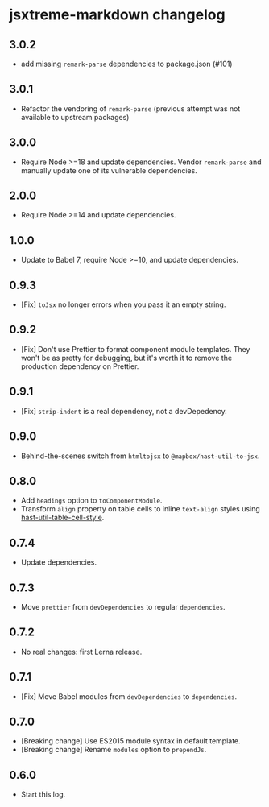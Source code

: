 # jsxtreme-markdown changelog

## 3.0.2

- add missing `remark-parse` dependencies to package.json (#101)

## 3.0.1

- Refactor the vendoring of `remark-parse` (previous attempt was not available to upstream packages)

## 3.0.0

- Require Node >=18 and update dependencies. Vendor `remark-parse` and manually update one of its vulnerable dependencies.

## 2.0.0

- Require Node >=14 and update dependencies.

## 1.0.0

- Update to Babel 7, require Node >=10, and update dependencies.

## 0.9.3

- [Fix] `toJsx` no longer errors when you pass it an empty string.

## 0.9.2

- [Fix] Don't use Prettier to format component module templates. They won't be as pretty for debugging, but it's worth it to remove the production dependency on Prettier.

## 0.9.1

- [Fix] `strip-indent` is a real dependency, not a devDepedency.

## 0.9.0

- Behind-the-scenes switch from `htmltojsx` to `@mapbox/hast-util-to-jsx`.

## 0.8.0

- Add `headings` option to `toComponentModule`.
- Transform `align` property on table cells to inline `text-align` styles using [hast-util-table-cell-style](https://github.com/mapbox/hast-util-table-cell-style).

## 0.7.4

- Update dependencies.

## 0.7.3

- Move `prettier` from `devDependencies` to regular `dependencies`.

## 0.7.2

- No real changes: first Lerna release.

## 0.7.1

- [Fix] Move Babel modules from `devDependencies` to `dependencies`.

## 0.7.0

- [Breaking change] Use ES2015 module syntax in default template.
- [Breaking change] Rename `modules` option to `prependJs`.

## 0.6.0

- Start this log.
